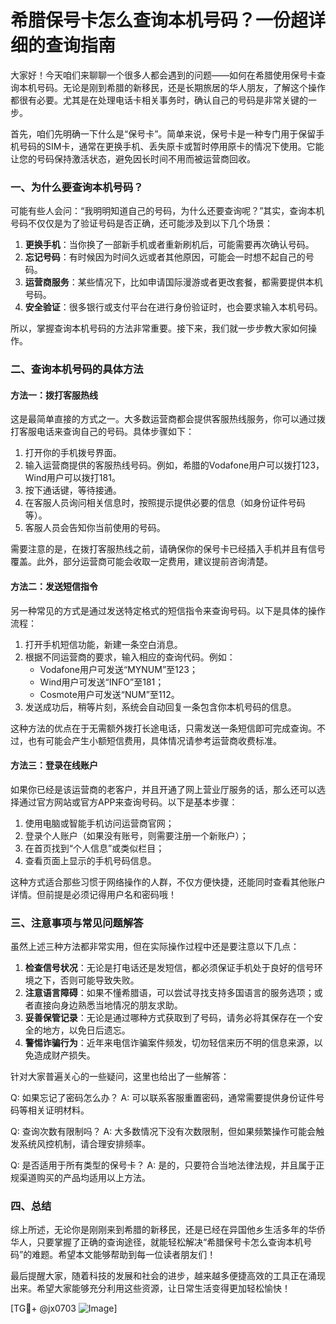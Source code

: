 # 希腊保号卡怎么查询本机号码？一份超详细的查询指南

大家好！今天咱们来聊聊一个很多人都会遇到的问题——如何在希腊使用保号卡查询本机号码。无论是刚到希腊的新移民，还是长期旅居的华人朋友，了解这个操作都很有必要。尤其是在处理电话卡相关事务时，确认自己的号码是非常关键的一步。

首先，咱们先明确一下什么是“保号卡”。简单来说，保号卡是一种专门用于保留手机号码的SIM卡，通常在更换手机、丢失原卡或暂时停用原卡的情况下使用。它能让您的号码保持激活状态，避免因长时间不用而被运营商回收。

### 一、为什么要查询本机号码？

可能有些人会问：“我明明知道自己的号码，为什么还要查询呢？”其实，查询本机号码不仅仅是为了验证号码是否正确，还可能涉及到以下几个场景：

1. **更换手机**：当你换了一部新手机或者重新刷机后，可能需要再次确认号码。
2. **忘记号码**：有时候因为时间久远或者其他原因，可能会一时想不起自己的号码。
3. **运营商服务**：某些情况下，比如申请国际漫游或者更改套餐，都需要提供本机号码。
4. **安全验证**：很多银行或支付平台在进行身份验证时，也会要求输入本机号码。

所以，掌握查询本机号码的方法非常重要。接下来，我们就一步步教大家如何操作。

### 二、查询本机号码的具体方法

#### 方法一：拨打客服热线
这是最简单直接的方式之一。大多数运营商都会提供客服热线服务，你可以通过拨打客服电话来查询自己的号码。具体步骤如下：

1. 打开你的手机拨号界面。
2. 输入运营商提供的客服热线号码。例如，希腊的Vodafone用户可以拨打123，Wind用户可以拨打181。
3. 按下通话键，等待接通。
4. 在客服人员询问相关信息时，按照提示提供必要的信息（如身份证件号码等）。
5. 客服人员会告知你当前使用的号码。

需要注意的是，在拨打客服热线之前，请确保你的保号卡已经插入手机并且有信号覆盖。此外，部分运营商可能会收取一定费用，建议提前咨询清楚。

#### 方法二：发送短信指令
另一种常见的方式是通过发送特定格式的短信指令来查询号码。以下是具体的操作流程：

1. 打开手机短信功能，新建一条空白消息。
2. 根据不同运营商的要求，输入相应的查询代码。例如：
   - Vodafone用户可发送“MYNUM”至123；
   - Wind用户可发送“INFO”至181；
   - Cosmote用户可发送“NUM”至112。
3. 发送成功后，稍等片刻，系统会自动回复一条包含你本机号码的信息。

这种方法的优点在于无需额外拨打长途电话，只需发送一条短信即可完成查询。不过，也有可能会产生小额短信费用，具体情况请参考运营商收费标准。

#### 方法三：登录在线账户
如果你已经是该运营商的老客户，并且开通了网上营业厅服务的话，那么还可以选择通过官方网站或官方APP来查询号码。以下是基本步骤：

1. 使用电脑或智能手机访问运营商官网；
2. 登录个人账户（如果没有账号，则需要注册一个新账户）；
3. 在首页找到“个人信息”或类似栏目；
4. 查看页面上显示的手机号码信息。

这种方式适合那些习惯于网络操作的人群，不仅方便快捷，还能同时查看其他账户详情。但前提是必须记得用户名和密码哦！

### 三、注意事项与常见问题解答

虽然上述三种方法都非常实用，但在实际操作过程中还是要注意以下几点：

1. **检查信号状况**：无论是打电话还是发短信，都必须保证手机处于良好的信号环境之下，否则可能导致失败。
2. **注意语言障碍**：如果不懂希腊语，可以尝试寻找支持多国语言的服务选项；或者直接向身边熟悉当地情况的朋友求助。
3. **妥善保管记录**：无论是通过哪种方式获取到了号码，请务必将其保存在一个安全的地方，以免日后遗忘。
4. **警惕诈骗行为**：近年来电信诈骗案件频发，切勿轻信来历不明的信息来源，以免造成财产损失。

针对大家普遍关心的一些疑问，这里也给出了一些解答：

Q: 如果忘记了密码怎么办？
A: 可以联系客服重置密码，通常需要提供身份证件号码等相关证明材料。

Q: 查询次数有限制吗？
A: 大多数情况下没有次数限制，但如果频繁操作可能会触发系统风控机制，请合理安排频率。

Q: 是否适用于所有类型的保号卡？
A: 是的，只要符合当地法律法规，并且属于正规渠道购买的产品均适用以上方法。

### 四、总结

综上所述，无论你是刚刚来到希腊的新移民，还是已经在异国他乡生活多年的华侨华人，只要掌握了正确的查询途径，就能轻松解决“希腊保号卡怎么查询本机号码”的难题。希望本文能够帮助到每一位读者朋友们！

最后提醒大家，随着科技的发展和社会的进步，越来越多便捷高效的工具正在涌现出来。希望大家能够充分利用这些资源，让日常生活变得更加轻松愉快！

[TG💪+ @jx0703 ![Image](https://github.com/user-attachments/assets/dbca1d08-cadb-493c-b0ec-ad6f7a83f270)]